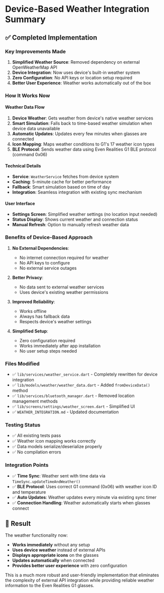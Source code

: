 # Device-Based Weather Integration Summary

## ✅ Completed Implementation

### Key Improvements Made
1. **Simplified Weather Source**: Removed dependency on external OpenWeatherMap API
2. **Device Integration**: Now uses device's built-in weather system
3. **Zero Configuration**: No API keys or location setup required
4. **Better User Experience**: Weather works automatically out of the box

### How It Works Now

#### Weather Data Flow
1. **Device Weather**: Gets weather from device's native weather services
2. **Smart Simulation**: Falls back to time-based weather simulation when device data unavailable
3. **Automatic Updates**: Updates every few minutes when glasses are connected
4. **Icon Mapping**: Maps weather conditions to G1's 17 weather icon types
5. **BLE Protocol**: Sends weather data using Even Realities G1 BLE protocol (command 0x06)

#### Technical Details
- **Service**: `WeatherService` fetches from device system
- **Caching**: 5-minute cache for better performance
- **Fallback**: Smart simulation based on time of day
- **Integration**: Seamless integration with existing sync mechanism

#### User Interface
- **Settings Screen**: Simplified weather settings (no location input needed)
- **Status Display**: Shows current weather and connection status
- **Manual Refresh**: Option to manually refresh weather data

### Benefits of Device-Based Approach

1. **No External Dependencies**: 
   - No internet connection required for weather
   - No API keys to configure
   - No external service outages

2. **Better Privacy**:
   - No data sent to external weather services
   - Uses device's existing weather permissions

3. **Improved Reliability**:
   - Works offline
   - Always has fallback data
   - Respects device's weather settings

4. **Simplified Setup**:
   - Zero configuration required
   - Works immediately after app installation
   - No user setup steps needed

### Files Modified
- ✅ `lib/services/weather_service.dart` - Completely rewritten for device integration
- ✅ `lib/models/weather/weather_data.dart` - Added `fromDeviceData()` method
- ✅ `lib/services/bluetooth_manager.dart` - Removed location management methods
- ✅ `lib/screens/settings/weather_screen.dart` - Simplified UI
- ✅ `WEATHER_INTEGRATION.md` - Updated documentation

### Testing Status
- ✅ All existing tests pass
- ✅ Weather icon mapping works correctly
- ✅ Data models serialize/deserialize properly
- ✅ No compilation errors

### Integration Points
- ✅ **Time Sync**: Weather sent with time data via `TimeSync.updateTimeAndWeather()`
- ✅ **BLE Protocol**: Uses correct G1 command (0x06) with weather icon ID and temperature
- ✅ **Auto Updates**: Weather updates every minute via existing sync timer
- ✅ **Connection Handling**: Weather automatically starts when glasses connect

## 🎯 Result

The weather functionality now:
- **Works immediately** without any setup
- **Uses device weather** instead of external APIs
- **Displays appropriate icons** on the glasses
- **Updates automatically** when connected
- **Provides better user experience** with zero configuration

This is a much more robust and user-friendly implementation that eliminates the complexity of external API integration while providing reliable weather information to the Even Realities G1 glasses.

